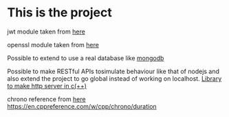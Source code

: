 # This is the project

jwt module taken from [here](https://github.com/Thalhammer/jwt-cpp.git)

openssl module taken from [here](https://github.com/openssl/openssl.git)

Possible to extend to use a real database like [mongodb](http://mongocxx.org/mongocxx-v3/)

Possible to make RESTful APIs tosimulate behaviour like that of nodejs and also extend the project to go global instead of working on localhost.
[Library to make http server in c(++)](https://code.google.com/archive/p/mongoose/)

chrono reference from [here](https://en.cppreference.com/w/cpp/chrono)
https://en.cppreference.com/w/cpp/chrono/duration
